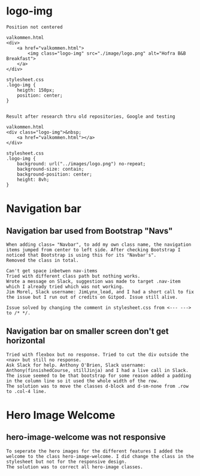 # logo-img
    Position not centered

    valkommen.html
    <div>
        <a href="valkommen.html">
            <img class="logo-img" src="./image/logo.png" alt="Hofra B&B Breakfast">
        </a>
    </div>

    stylesheet.css
    .logo-img {
        heigth: 150px;
        position: center;
    }


    Result after research thru old repositories, Google and testing

    valkommen.html
    <div class="logo-img">&nbsp;
        <a href="valkommen.html"></a>
    </div>

    stylesheet.css
    .logo-img {
        background: url("../images/logo.png") no-repeat;
        background-size: contain;
        background-position: center;
        height: 8vh;
    }

# Navigation bar

## Navigation bar used from Bootstrap "Navs" 
    When adding class= "Navbar", to add my own class name, the navigation items jumped from center to left side. After checking Bootstrap I noticed that Bootstrap is using this for its "Navbar's".
    Removed the class in total.

    Can't get space inbetwen nav-items
    Tried with different class path but nothing works.
    Wrote a message on Slack, suggestion was made to target .nav-item which I already tried which was not working.
    Jim Morel, Slack username: JimLynx_lead, and I had a short call to fix the issue but I run out of credits on Gitpod. Issue still alive.

    Issue solved by changing the comment in stylesheet.css from <--- ---> to /* */.

## Navigation bar on smaller screen don't get horizontal

    Tried with flexbox but no response. Tried to cut the div outside the <nav> but still no response.
    Ask Slack for help. Anthony O'Brien, Slack username: Anthony(finsishedCourse, stillJinja) and I had a live call in Slack.
    The issue seemed to be that bootstrap for some reason added a padding in the column line so it used the whole width of the row.
    The solution was to move the classes d-block and d-sm-none from .row to .col-4 line.

# Hero Image Welcome

## hero-image-welcome was not responsive
    To seperate the hero images for the different features I added the welcome to the class hero-image-welcome. I did change the class in the stylesheet but not for the responsive design.
    The solution was to correct all hero-image classes.